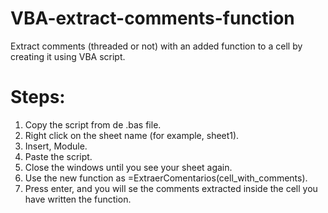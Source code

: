 # VBA-extract-comments-function
Extract comments (threaded or not) with an added function to a cell by creating it using VBA script.
# Steps:
1) Copy the script from de .bas file.
2) Right click on the sheet name (for example, sheet1).
3) Insert, Module.
4) Paste the script.
5) Close the windows until you see your sheet again.
6) Use the new function as =ExtraerComentarios(cell_with_comments).
7) Press enter, and you will se the comments extracted inside the cell you have written the function.
